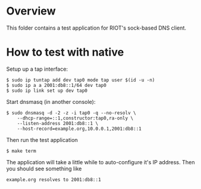 # Overview

This folder contains a test application for RIOT's sock-based DNS client.

# How to test with native

Setup up a tap interface:

    $ sudo ip tuntap add dev tap0 mode tap user $(id -u -n)
    $ sudo ip a a 2001:db8::1/64 dev tap0
    $ sudo ip link set up dev tap0

Start dnsmasq (in another console):

    $ sudo dnsmasq -d -2 -z -i tap0 -q --no-resolv \
        --dhcp-range=::1,constructor:tap0,ra-only \
        --listen-address 2001:db8::1 \
        --host-record=example.org,10.0.0.1,2001:db8::1

Then run the test application

    $ make term

The application will take a little while to auto-configure it's IP address.
Then you should see something like

    example.org resolves to 2001:db8::1
